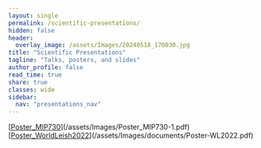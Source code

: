 ```yaml
---
layout: single
permalink: /scientific-presentations/
hidden: false
header:
  overlay_image: /assets/Images/20240518_170030.jpg
title: "Scientific Presentations"
tagline: "Talks, posters, and slides"
author_profile: false
read_time: true
share: true
classes: wide
sidebar:
  nav: "presentations_nav"
---
```


[[Poster_MIP730](/assets/Images/Poster-mip730-1.png)](/assets/Images/Poster_MIP730-1.pdf)
[[Poster_WorldLeish2022](assets/Images/worldleish_tumb.png)](/assets/Images/documents/Poster-WL2022.pdf)

